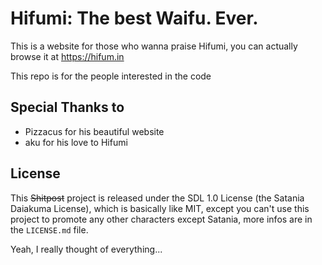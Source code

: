 # Hifumi: The best Waifu. Ever.

This is a website for those who wanna praise Hifumi, you can actually browse it at <https://hifum.in>

This repo is for the people interested in the code

## Special Thanks to
  * Pizzacus for his beautiful website
  * aku for his love to Hifumi

## License

This ~~Shitpost~~ project is released under the SDL 1.0 License (the Satania Daiakuma License), which is basically like MIT, except you can't use this project to promote any other characters except Satania, more infos are in the `LICENSE.md` file.

Yeah, I really thought of everything...
